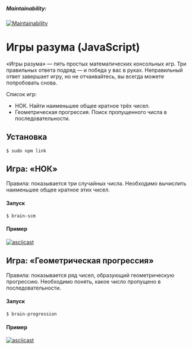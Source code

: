 ##### Maintainability:
[![Maintainability](https://api.codeclimate.com/v1/badges/546eb6740fa9b70c8bb5/maintainability)](https://codeclimate.com/github/warmmark/control-project-study-1/maintainability)

# Игры разума (JavaScript)

«Игры разума» — пять простых математических консольных игр. Три правильных ответа подряд — и победа у вас в руках. Неправильный ответ завершает игру, но не отчаивайтесь, вы всегда можете попробовать снова.

Список игр:
- НОК. Найти наименьшее общее кратное трёх чисел.
- Геометрическая прогрессия. Поиск пропущенного числа в последовательности.

## Установка

```
$ sudo npm link 
```

## Игра: «НОК»

Правила: показывается три случайных числа. Необходимо вычислить наименьшее общее кратное этих чисел.

#### Запуск

```
$ brain-scm
```  

#### Пример

[![asciicast](https://asciinema.org/a/aDPZe4S5MSz0k0KDJTZHSvKIN.svg)](https://asciinema.org/a/aDPZe4S5MSz0k0KDJTZHSvKIN)

## Игра: «Геометрическая прогрессия»

Правила: показывается ряд чисел, образующий геометрическую прогрессию. Необходимо понять, какое число пропущено в последовательности.

#### Запуск

```
$ brain-progression
```  

#### Пример

[![asciicast](https://asciinema.org/a/roPiqOlLebRpZA8MkgS8z74wb.svg)](https://asciinema.org/a/roPiqOlLebRpZA8MkgS8z74wb)